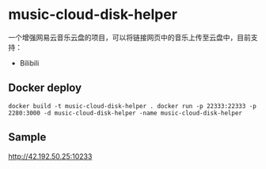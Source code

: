 # music-cloud-disk-helper
一个增强网易云音乐云盘的项目，可以将链接网页中的音乐上传至云盘中，目前支持：
- Bilibili

## Docker deploy
``
docker build -t music-cloud-disk-helper .
docker run -p 22333:22333 -p 2280:3000 -d music-cloud-disk-helper -name music-cloud-disk-helper
``
## Sample
http://42.192.50.25:10233